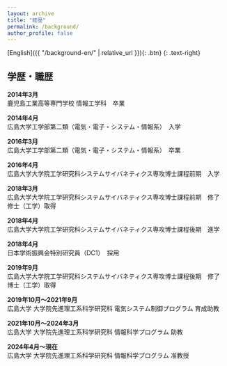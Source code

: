 ```yaml
---
layout: archive
title: "経歴"
permalink: /background/
author_profile: false
---
```


[English]({{ "/background-en/" | relative_url }}){: .btn}
{: .text-right}

## 学歴・職歴

**2014年3月**<br>
鹿児島工業高等専門学校 情報工学科　卒業

**2014年4月**<br>
広島大学工学部第二類（電気・電子・システム・情報系）　入学

**2016年3月**<br>
広島大学工学部第二類（電気・電子・システム・情報系）　卒業

**2016年4月**<br>
広島大学大学院工学研究科システムサイバネティクス専攻博士課程前期　入学

**2018年3月**<br>
広島大学大学院工学研究科システムサイバネティクス専攻博士課程前期　修了<br>修士（工学）取得

**2018年4月**<br>
広島大学大学院工学研究科システムサイバネティクス専攻博士課程後期　進学

**2018年4月**<br>
日本学術振興会特別研究員（DC1）　採用

**2019年9月**<br>
広島大学大学院工学研究科システムサイバネティクス専攻博士課程後期　修了<br>博士（工学）取得

**2019年10月〜2021年9月**<br>
広島大学 大学院先進理工系科学研究科 電気システム制御プログラム 育成助教

**2021年10月〜2024年3月**<br>
広島大学 大学院先進理工系科学研究科 情報科学プログラム 助教

**2024年4月〜現在**<br>
広島大学 大学院先進理工系科学研究科 情報科学プログラム 准教授